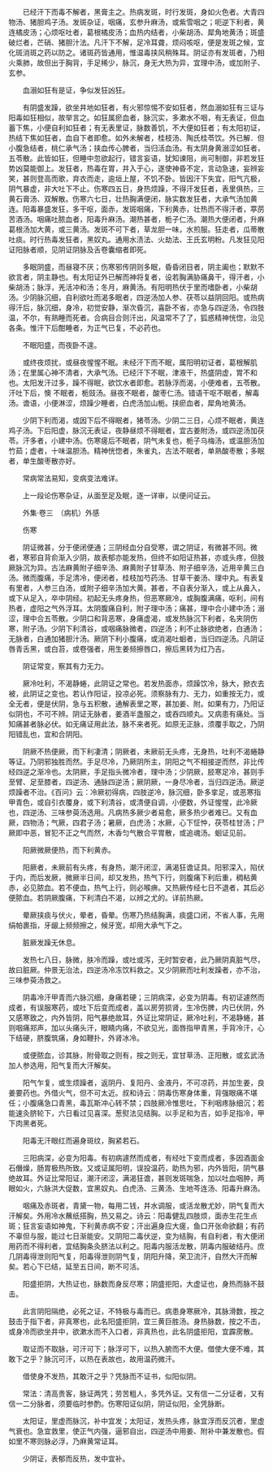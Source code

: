 <!-- { "loadSidebar": true } -->
　　已经汗下而毒不解者，黑膏主之。热病发斑，时行发斑，身如火色者。大青四物汤、猪胆鸡子汤。发斑杂证，咽痛，玄参升麻汤，或紫雪咽之；呃逆下利者，黄连橘皮汤；心烦呕吐者，葛根橘皮汤；血热内结者，小柴胡汤、犀角地黄汤；斑盛破烂者，芒硝、猪胆汁法。凡汗下不解，足冷耳聋，烦闷咳呕，便是发斑之候，宜化斑消斑之药以防之。诸斑药皆通用，惟温毒挟风稍殊耳。阴证亦有发斑者，乃相火乘肺，故但出于胸背，手足稀少，脉沉，身无大热为异，宜理中汤，或加附子、玄参。

　　血溺如狂有是证，争似发狂凶狂。

　　有阴盛发躁，欲坐井地如狂者，有火邪惊惕不安如狂者，然血溺如狂有三证与阳毒如狂相似，故举言之。如狂属瘀血者，脉沉实，多漱水不咽，有无表证，但血蓄下焦，小便自利如狂者；有无表里证，脉数善饥，不大便如狂者；有太阳初证，热结下焦如狂者，血自下者即愈。如外未解者，桂枝汤、陶氏桂苓饮。外已解．但小腹急结者，桃仁承气汤；挟血传心脾者，当归活血汤。有太阴身黄溺涩如狂者，五苓散。此皆如狂，但睡中忽欲起行，错言妄语，犹知谏阻，尚可制御，非若发狂势凶莫能御上。发狂者，热毒在胃，并入于心，遂使神昏不定，言动急速，妄辨妄笑，甚则登高而歌，弃衣而走，逾垣上屋，不饥不卧。皆因汗下失宜，阳气亢极，阴气暴虚，非大吐下不止。伤寒四五日，身热烦躁，不得汗发狂者，表里俱热，三黄石膏汤、双解散。伤寒六七日，壮热胸满便闭，脉实数发狂者，大承气汤加黄连。阳毒暴盛发狂，多干呕，面赤，发斑咽痛，下利黄赤，壮热而不得汗者，葶苈苦酒汤。咽痛吐脓血者，阳毒升麻汤。潮热甚者，栀子仁汤。潮热大便闭者，升麻葛根汤加大黄，或三黄汤。发斑不可下者，草龙胆一味，水煎服。狂走者，瓜蒂散吐痰。时行热毒发狂者，黑奴丸。通用水渍法、火劫法、王氏玄明粉。凡发狂见阳证阳脉者顺，见阴证阴脉及舌卷囊缩者即死。

　　多眠阴盛，而昼寝不厌；伤寒邪传阴则多眠，昏昏闭目者，阴主阖也；默默不欲言者，阴主静也。有太阳证外已解而神将复者，设若胸满胁痛鼻干，得汗者，小柴胡汤；脉浮，羌活冲和汤；冬月，麻黄汤。有阳明热伏于里而嗜卧者，小柴胡汤。少阴脉沉细，自利欲吐而渴多眠者，四逆汤加人参、茯苓以益阴回阳。或热病得汗后，脉沉细，身冷，初觉安静，渐次昏沉，喜卧不省，亦急与四逆汤，令四肢温，不尔，有熟睡而死者。合病目合则汗出，风温常不了了，狐惑精神恍惚，治见各条。惟汗下后酣睡者，为正气已复，不必药也。

　　不眠阳盛，而夜卧不遑。

　　或终夜烦扰，或昼夜惺惺不眠。未经汗下而不眠，属阳明初证者，葛根解肌汤；在里属心神不清者，大承气汤。已经汗下不眠，津液干，热盛阴虚，胃不和也。太阳发汗过多，躁不得眠，欲饮水者即愈。若脉浮而渴，小便难者，五苓散。汗吐下后，懊 不眠者，栀豉汤。昼夜不眠者，酸枣仁汤。错语干呕不眠者，解毒汤。谵语，小便淋涩，烦躁少睡者，白虎汤加山栀。挟瘀血者，犀角地黄汤。

　　少阴下利而渴，或因下后不得眠者，猪苓汤。少阴二三日，心烦不眠者，黄连鸡子汤。下后阳虚，脉沉无表证，夜静昼烦不得眠者，宜古姜附汤，或四逆汤加茯苓。汗多者，小建中汤。伤寒瘥后不眠者，阴气未复也，栀子乌梅汤，或温胆汤加竹茹；虚者，十味温胆汤。精神恍惚者，朱雀丸，古法不眠者，单熟酸枣散；多眠者，单生酸枣散亦好。

　　常病常法易知，变病变法难详。

　　上一段论伤寒杂证，从面至足及眠，逐一详审，以便问证云。

　　外集·卷三　（病机）外感

　　伤寒

　　阴证微甚，分于便闭便通；三阴经血分自受寒，谓之阴证，有微甚不同。微者，寒邪自背俞渐入少阴，故表郁亦能发热，但终不如阳证热甚，亦或头疼，但肢厥脉沉为异。古法麻黄附子细辛汤、麻黄附子甘草汤、附子细辛汤，近用辛黄三白汤。微而腹痛，手足清冷，便闭者，桂枝加芍药汤、甘草干姜汤、理中丸。有表复有里者，人参三白汤，或附子细辛汤加大黄。甚者，不自表分渐入，或上从鼻入，或下从足入，卒中阴经。初起无头疼身热，但恶寒厥冷，或胸腹满痛，呕利，间有热者，虚阳之气外浮耳。太阴腹痛自利，附子理中汤；痛甚，理中合小建中汤；溺涩，理中合五苓散。少阴口和背恶寒，身痛虚渴，或发热脉沉下利者，名夹阴伤寒，附子汤。少阴下利清谷，或咽痛脉微者，四逆汤；利不止脉欲绝者，白通汤；无脉者，白通加猪胆汁汤。厥阴下利小腹痛，或消渴吐蛔者，当归四逆汤。凡阴证唇青舌黑，或白苔，或卷强者，用生姜频擦唇口，擦后黑转为红乃吉。

　　阴证常变，察其有力无力。

　　厥冷吐利，不渴静蜷，此阴证之常也。若发热面赤，烦躁饮冷，脉大，掀衣去被，此阴证之变也。若认作阳证，投凉必死。须察脉有力、无力，如重按无力，或全无者，便是伏阴，急与五积散，通解表里之寒，甚加姜、附。如果有力，乃阳证似阴也，不可不辨。阴证无脉者，姜酒半盏服之，或吞四顺丸。又病患有痛处。当知痛甚者脉必伏。如无痛证用此法，脉不来者死。如原无正脉，须覆手取之，乃阴阳错乱也，宜和合阴阳。

　　阴厥不热便厥，而下利凄清；阴厥者，未厥前无头疼，无身热，吐利不渴蜷静等证。乃阴邪独胜而然。手足尽冷，乃厥阴所主，阴阳之气不相接逆而然，非比传经四逆之渐冷也。太阴厥，手足指头微冷者，理中汤；少阴厥，胫寒足冷，甚则手至臂、足至膝者，四逆汤、通脉四逆汤；厥阴厥，一身尽冷者，当归四逆汤。厥逆烦躁者不治。《百问》云：冷厥初得病，四肢逆冷，脉沉细，卧多挛足，或恶寒指甲青色，或自引衣覆身，或下利清谷，或清便自调，小便数，外证惺惺，此冷厥也，四逆汤、三味参萸汤选用。凡病热多厥少者易愈，厥多热少者难已。又有血厥，四物汤；气厥，四君子汤；暑厥，白虎汤；水厥，心下怔忡，茯苓桂甘汤；尸厥即中恶，冒犯不正之气而然，木香匀气散合平胃散，或追魂汤。蛔证见前。

　　阳厥微厥便热，而下利黄赤。

　　阳厥者，未厥前有头疼，有身热，潮汗闭涩，满渴狂谵证具。阳邪深入，陷伏于内，而后发厥，微厥半日间，却又发热，热气下行，则腹痛下利后重，稠粘黄赤，必见脓血。若不便血，热气上行，则必喉痹。又热厥传经七日不退者，其后必便脓血。若阴厥腹痛，下利清白不渴，以辨之尤的。详前热厥。

　　晕厥挟痰与伏火，晕者，昏晕。伤寒乃热结胸满，痰盛口闭，不省人事，先用绢帕裹指，牙龈上频频擦之，候牙宽，却用大承气下之。

　　脏厥发躁无休息。

　　发热七八日，脉微，肤冷而躁，或吐或泻，无时暂安者，此乃厥阴真脏气尽，故曰脏厥。仲景无治法，四逆汤冷冻饮料救之。又少阴厥而吐利发躁者，亦不治，三味参萸汤救之。

　　阴毒冷汗甲青而六脉沉细，身痛若硬；三阴病深，必变为阴毒。有初证遽然而成者，有误服寒药，或吐下后变而成者，盖以房劳损肾，生冷伤脾，内已伏阴，外又感寒致之，内外皆阴，阳气暴绝故耳，外证比常阴证，厥冷吐利，不渴静蜷，甚则咽痛郑声，加以头痛头汗，眼睛内痛，不欲见光，面唇指甲青黑，手背冷汗，心下结硬，脐腹筑痛，身如鞭扑，外肾冰冷。

　　或便脓血，诊其脉，附骨取之则有，按之则无，宜甘草汤、正阳散，或玄武汤加人参选用，阳气复而大汗解矣。

　　阳气乍复，或生烦躁者，返阴丹、复阳丹、金液丹，不可凉药，并加生姜，良姜要药也。外借火气，但不可太近。叔和诗云：阴毒伤寒身体重，背强眼痛不堪任；小腹痛急口青黑，毒瓦斯冲心转不禁；四肢厥冷惟思吐，下利咽疼脉细沉；若能速灸脐轮下，六日看过见喜深。葱熨法见结胸。以手足和为吉，如手足指冷，甲下肉黑者死。

　　阳毒无汗眼红而遍身斑纹，胸紧若石。

　　三阳病深，必变为阳毒。有初病遽然而成者，有经吐下变而成者，多因酒面金石僭燥，肠胃极热所致。又或证属阳明，误投温药，助热为邪，内外皆阳，阴气暴绝故耳。外证比常阳证，潮汗闭涩，满渴狂谵，甚则发斑喘急，加以吐血咽肿，两眼如火，六脉洪大促数，宜黑奴丸、白虎汤、三黄汤、生地芩连汤、阳毒升麻汤。

　　咽痛及赤斑者，青黛一物，每用二钱，井水调服，或活龙散尤妙，阴气复而大汗解矣。外用冷水蘸纸搭胸，热又易之。诗云：阳毒健乱四肢烦，面赤生花生点斑；狂言妄语如神鬼，下利黄赤病不安；汗出遍身应大瘥，鱼口开张命欲翻；有药不辜但与服，能过七日渐能安。又阴阳二毒伏逆，变为结胸，有自利者，有大便闭用药而不得利者，宜结胸条灸脐法以利之。阳毒内服活龙散，阴毒内服破结丹。庶几阴毒得泄则阳气复，阳毒得泄则阴气复，阴阳升降，荣卫流汗，自然大汗而解矣。若心下已结，延至五日间，断不可活。

　　阳盛拒阴，大热证也，脉数而身反尽寒；阴盛拒阳，大虚证也，身热而脉不鼓击。

　　此言阴阳隔绝，必死之证，不特极与毒而已。病患身寒厥冷，其脉滑数，按之鼓击于指下者，非真寒也，此名阳盛拒阴，宜三黄巨胜汤。身热脉数，按之不击，或身冷而欲坐井中，欲漱水而不入口者，非真热也，此名阴盛拒阳，宜霹雳散。

　　取证而不取脉，可汗可下；脉浮可下，以热入腑而不大便。借使大便不难，其敢下之乎？脉沉可汗，以热在表故也，故用温药微汗。

　　借使身不发热，其敢汗之乎？凭脉而不证书，似阳似阴。

　　常法：清高贵客，脉证两凭；劳苦粗人，多凭外证。又有信一二分证者，又有信一二分脉者，须要临时参酌。伤寒阳证似阴，阴证似阳，全凭脉断。

　　太阳证，里虚而脉沉，补中宜发；太阳证，发热头疼，脉宜浮而反沉者，里虚气衰也。急宜救里，使正气内强，逼邪自出，四逆汤中用姜、附补中兼发散也。假如里不寒则脉必浮，乃麻黄常证耳。

　　少阴证，表郁而反热，发中宜补。

